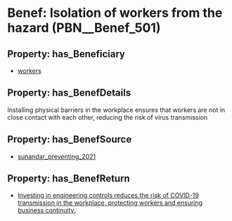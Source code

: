 # Benef: __Isolation of workers from the hazard__ (PBN__Benef_501)

## Property: has_Beneficiary

* [workers](../Stakeholder/PBN__Stakeholder_128)

## Property: has_BenefDetails

Installing physical barriers in the workplace ensures that workers are not in close contact with each other, reducing the risk of virus transmission

## Property: has_BenefSource

* [sunandar_preventing_2021](../Article/PBN__Article_102)

## Property: has_BenefReturn

* [Investing in engineering controls reduces the risk of COVID-19 transmission in the workplace, protecting workers and ensuring business continuity.](../BenefReturn/PBN__BenefReturn_545)

